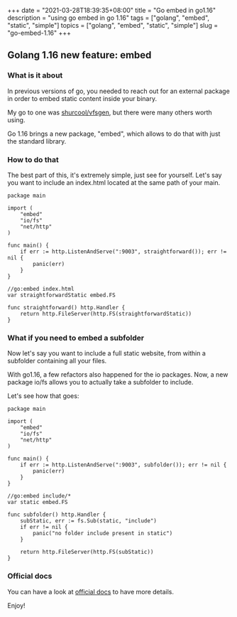 +++
date = "2021-03-28T18:39:35+08:00"
title = "Go embed in go1.16"
description = "using go embed in go 1.16"
tags = ["golang", "embed", "static", "simple"]
topics = ["golang", "embed", "static", "simple"]
slug = "go-embed-1.16"
+++

## Golang 1.16 new feature: embed

### What is it about

In previous versions of go, you needed to reach out for an external package in order to embed static content inside your binary.

My go to one was [shurcool/vfsgen](https://github.com/shurcooL/vfsgen), but there were many others worth using.

Go 1.16 brings a new package, "embed", which allows to do that with just the standard library.

### How to do that

The best part of this, it's extremely simple, just see for yourself.
Let's say you want to include an index.html located at the same path of your main.

```golang
package main

import (
	"embed"
	"io/fs"
	"net/http"
)

func main() {
	if err := http.ListenAndServe(":9003", straightforward()); err != nil {
		panic(err)
	}
}

//go:embed index.html
var straightforwardStatic embed.FS

func straightforward() http.Handler {
	return http.FileServer(http.FS(straightforwardStatic))
}
```

### What if you need to embed a subfolder

Now let's say you want to include a full static website, from within a subfolder containing all your files.

With go1.16, a few refactors also happened for the io packages.
Now, a new package io/fs allows you to actually take a subfolder to include.

Let's see how that goes:

```golang
package main

import (
	"embed"
	"io/fs"
	"net/http"
)

func main() {
	if err := http.ListenAndServe(":9003", subfolder()); err != nil {
		panic(err)
	}
}

//go:embed include/*
var static embed.FS

func subfolder() http.Handler {
	subStatic, err := fs.Sub(static, "include")
	if err != nil {
		panic("no folder include present in static")
	}

	return http.FileServer(http.FS(subStatic))
}

```

### Official docs

You can have a look at [official docs](https://pkg.go.dev/embed) to have more details.

Enjoy!
